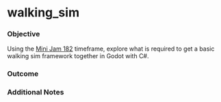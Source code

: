 # walking_sim

### Objective

Using the [Mini Jam 182](https://itch.io/jam/mini-jam-182-horror) timeframe, explore what is required to get a basic walking sim framework together in Godot with C#.

### Outcome

### Additional Notes